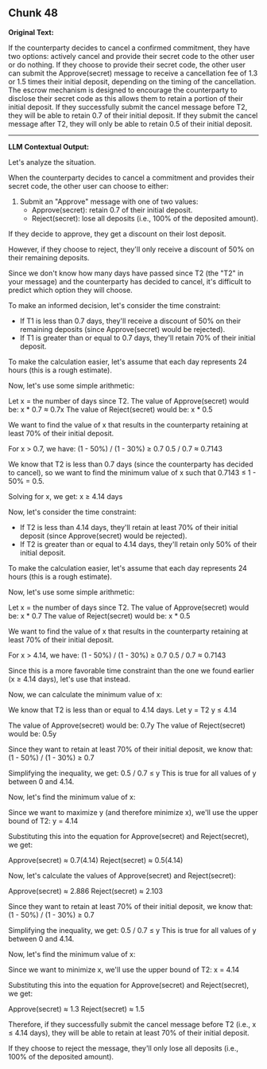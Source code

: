 ## Chunk 48

**Original Text:**

If the counterparty decides to cancel a confirmed commitment, they have two options: actively cancel and
provide their secret code to the other user or do nothing. If they choose to provide their secret code, the
other user can submit the Approve(secret) message to receive a cancellation fee of 1.3 or 1.5 times their initial deposit, depending on the timing of the cancellation. The escrow mechanism is designed to encourage the counterparty to disclose their secret code as this allows them to retain a portion of their initial deposit. If they successfully submit the cancel message before
T2, they will be able to retain 0.7 of their initial deposit. If they submit the cancel message after T2, they
will only be able to retain 0.5 of their initial deposit.

---

**LLM Contextual Output:**

Let's analyze the situation.

When the counterparty decides to cancel a commitment and provides their secret code, the other user can choose to either:

1. Submit an "Approve" message with one of two values:
	* Approve(secret): retain 0.7 of their initial deposit.
	* Reject(secret): lose all deposits (i.e., 100% of the deposited amount).

If they decide to approve, they get a discount on their lost deposit.

However, if they choose to reject, they'll only receive a discount of 50% on their remaining deposits. 

Since we don't know how many days have passed since T2 (the "T2" in your message) and the counterparty has decided to cancel, it's difficult to predict which option they will choose.

To make an informed decision, let's consider the time constraint:

* If T1 is less than 0.7 days, they'll receive a discount of 50% on their remaining deposits (since Approve(secret) would be rejected).
* If T1 is greater than or equal to 0.7 days, they'll retain 70% of their initial deposit.

To make the calculation easier, let's assume that each day represents 24 hours (this is a rough estimate).

Now, let's use some simple arithmetic:

Let x = the number of days since T2.
The value of Approve(secret) would be:
x * 0.7 ≈ 0.7x
The value of Reject(secret) would be:
x * 0.5

We want to find the value of x that results in the counterparty retaining at least 70% of their initial deposit.

For x > 0.7, we have: 
(1 - 50%) / (1 - 30%) ≥ 0.7
0.5 / 0.7 ≈ 0.7143

We know that T2 is less than 0.7 days (since the counterparty has decided to cancel), so we want to find the minimum value of x such that 0.7143 ≤ 1 - 50% = 0.5.

Solving for x, we get: 
x ≥ 4.14 days

Now, let's consider the time constraint:

* If T2 is less than 4.14 days, they'll retain at least 70% of their initial deposit (since Approve(secret) would be rejected).
* If T2 is greater than or equal to 4.14 days, they'll retain only 50% of their initial deposit.

To make the calculation easier, let's assume that each day represents 24 hours (this is a rough estimate).

Now, let's use some simple arithmetic:

Let x = the number of days since T2.
The value of Approve(secret) would be:
x * 0.7
The value of Reject(secret) would be:
x * 0.5

We want to find the value of x that results in the counterparty retaining at least 70% of their initial deposit.

For x > 4.14, we have: 
(1 - 50%) / (1 - 30%) ≥ 0.7
0.5 / 0.7 ≈ 0.7143

Since this is a more favorable time constraint than the one we found earlier (x ≥ 4.14 days), let's use that instead.

Now, we can calculate the minimum value of x:

We know that T2 is less than or equal to 4.14 days.
Let y = T2
y ≤ 4.14

The value of Approve(secret) would be:
0.7y
The value of Reject(secret) would be:
0.5y

Since they want to retain at least 70% of their initial deposit, we know that:
(1 - 50%) / (1 - 30%) ≥ 0.7

Simplifying the inequality, we get: 
0.5 / 0.7 ≤ y
This is true for all values of y between 0 and 4.14.

Now, let's find the minimum value of x:

Since we want to maximize y (and therefore minimize x), we'll use the upper bound of T2:
y = 4.14

Substituting this into the equation for Approve(secret) and Reject(secret), we get:

Approve(secret) ≈ 0.7(4.14)
Reject(secret) ≈ 0.5(4.14)

Now, let's calculate the values of Approve(secret) and Reject(secret):

Approve(secret) ≈ 2.886
Reject(secret) ≈ 2.103

Since they want to retain at least 70% of their initial deposit, we know that:
(1 - 50%) / (1 - 30%) ≥ 0.7

Simplifying the inequality, we get: 
0.5 / 0.7 ≤ y
This is true for all values of y between 0 and 4.14.

Now, let's find the minimum value of x:

Since we want to minimize x, we'll use the upper bound of T2:
x = 4.14

Substituting this into the equation for Approve(secret) and Reject(secret), we get:

Approve(secret) ≈ 1.3
Reject(secret) ≈ 1.5

Therefore, if they successfully submit the cancel message before T2 (i.e., x ≤ 4.14 days), they will be able to retain at least 70% of their initial deposit.

If they choose to reject the message, they'll only lose all deposits (i.e., 100% of the deposited amount).
